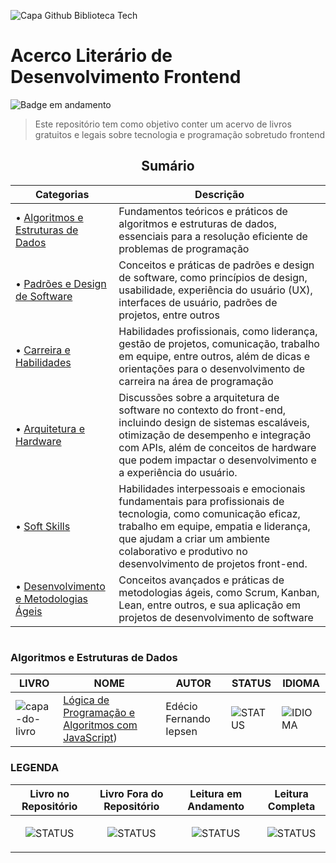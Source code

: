 ![Capa Github Biblioteca Tech](https://github.com/user-attachments/assets/567db0b9-3fee-4e3a-a713-562a6647c39f)

# Acerco Literário de Desenvolvimento Frontend
![Badge em andamento](http://img.shields.io/static/v1?label=STATUS&message=EM%20ANDAMENTO&color=23232e&style=for-the-badge)
> Este repositório tem como objetivo conter um acervo de livros gratuitos e legais sobre tecnologia e programação sobretudo frontend

<h2 align="center"> Sumário </h2>

| Categorias | Descrição |
|------------|------------|
| • [Algoritmos e Estruturas de Dados](#algoritmos-e-estruturas-de-dados) | Fundamentos teóricos e práticos de algoritmos e estruturas de dados, essenciais para a resolução eficiente de problemas de programação |
| • [Padrões e Design de Software](#padrões-e-design-de-software) | Conceitos e práticas de padrões e design de software, como princípios de design, usabilidade, experiência do usuário (UX), interfaces de usuário, padrões de projetos, entre outros |
| • [Carreira e Habilidades](#carreira-e-habilidades) | Habilidades profissionais, como liderança, gestão de projetos, comunicação, trabalho em equipe, entre outros, além de dicas e orientações para o desenvolvimento de carreira na área de programação |
| • [Arquitetura e Hardware](#arquitetura-e-hardware) | Discussões sobre a arquitetura de software no contexto do front-end, incluindo design de sistemas escaláveis, otimização de desempenho e integração com APIs, além de conceitos de hardware que podem impactar o desenvolvimento e a experiência do usuário.
| • [Soft Skills](#soft-skills) | Habilidades interpessoais e emocionais fundamentais para profissionais de tecnologia, como comunicação eficaz, trabalho em equipe, empatia e liderança, que ajudam a criar um ambiente colaborativo e produtivo no desenvolvimento de projetos front-end.
| • [Desenvolvimento e Metodologias Ágeis](#desenvolvimnto-e-metodologias-ágeis) | Conceitos avançados e práticas de metodologias ágeis, como Scrum, Kanban, Lean, entre outros, e sua aplicação em projetos de desenvolvimento de software |

#
### Algoritmos e Estruturas de Dados

| LIVRO | NOME | AUTOR |  STATUS | IDIOMA |
| - | - | - | - | - |
| ![capa-do-livro](https://github.com/user-attachments/assets/f3dd7c86-fe62-4296-a9ae-d181d3949470) | [Lógica de Programação e Algoritmos com JavaScript](https://github.com/SamaraSilvia81/BibliotecaTech/blob/main/LivrosTech/Algoritmo%20e%20Logica/Lógica%20de%20Programação%20e%20Algorítmos%20com%20JavaScript%20(Edécio%20Fernando%20Iepsen).pdf)) |  Edécio Fernando Iepsen | ![STATUS](https://user-images.githubusercontent.com/98864503/232176474-b32dd53d-caeb-4053-9189-d8d07171d5d7.png) | ![IDIOMA](https://user-images.githubusercontent.com/98864503/232176253-313aac7b-b0c8-49f3-b234-10eeba6a2077.png) |

### LEGENDA

| Livro no Repositório | Livro Fora do Repositório | Leitura em Andamento | Leitura Completa |
| - | - | - | - |
| <P align="center">![STATUS](https://user-images.githubusercontent.com/98864503/232176474-b32dd53d-caeb-4053-9189-d8d07171d5d7.png)</p> | <P align="center">![STATUS](https://user-images.githubusercontent.com/98864503/232176777-943283b9-5695-4309-9323-93dfc855a0c7.png)</p> | <P align="center">![STATUS](https://user-images.githubusercontent.com/98864503/232176545-aea4baa9-56f8-46a9-9988-250682675a81.png)</p> | <P align="center">![STATUS](https://user-images.githubusercontent.com/98864503/232177319-53ae3164-c4a4-443d-9e2f-4cc25431c8c8.png)</p> |
